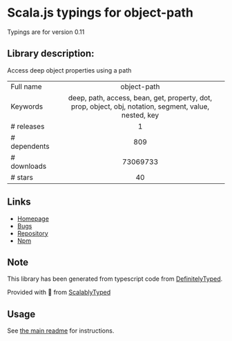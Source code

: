 
# Scala.js typings for object-path

Typings are for version 0.11

## Library description:
Access deep object properties using a path

|                    |                 |
| ------------------ | :-------------: |
| Full name          | object-path |
| Keywords           | deep, path, access, bean, get, property, dot, prop, object, obj, notation, segment, value, nested, key |
| # releases         | 1 |
| # dependents       | 809 |
| # downloads        | 73069733 |
| # stars            | 40 |

## Links
- [Homepage](https://github.com/mariocasciaro/object-path)
- [Bugs](https://github.com/mariocasciaro/object-path/issues)
- [Repository](https://github.com/mariocasciaro/object-path)
- [Npm](https://www.npmjs.com/package/object-path)
    


## Note
This library has been generated from typescript code from [DefinitelyTyped](https://definitelytyped.org).

Provided with :purple_heart: from [ScalablyTyped](https://github.com/oyvindberg/ScalablyTyped)

## Usage
See [the main readme](../../readme.md) for instructions.



